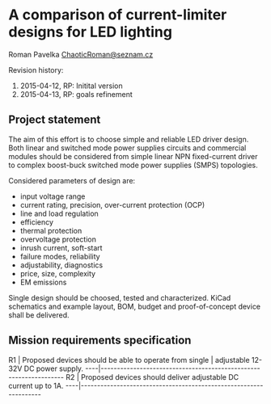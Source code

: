 A comparison of current-limiter designs for LED lighting
========================================================
Roman Pavelka <ChaoticRoman@seznam.cz>

Revision history:

1. 2015-04-12, RP: Initital version
2. 2015-04-13, RP: goals refinement

Project statement
-----------------
The aim of this effort is to choose simple and reliable LED driver design.
Both linear and switched mode power supplies circuits and commercial modules
should be considered from simple linear NPN fixed-current driver to complex
boost-buck switched mode power supplies (SMPS) topologies.

Considered parameters of design are:
* input voltage range
* current rating, precision, over-current protection (OCP)
* line and load regulation
* efficiency
* thermal protection
* overvoltage protection
* inrush current, soft-start
* failure modes, reliability
* adjustability, diagnostics
* price, size,  complexity
* EM emissions

Single design should be choosed, tested and characterized. KiCad schematics
and example layout, BOM, budget and proof-of-concept device shall be delivered.

Mission requirements specification
----------------------------------

R1  | Proposed devices should be able to operate from single
    | adjustable 12-32V DC power supply.
----|------------------------------------------------------------------
R2  | Proposed devices should deliver adjustable DC current up to 1A.
----|------------------------------------------------------------------
